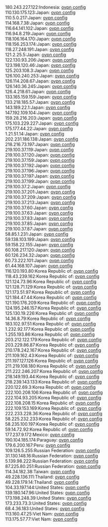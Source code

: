 180.243.227.122:Indonesia: [ovpn config](vpn/180_243_227_122.ovpn)  
110.130.175.123:Japan: [ovpn config](vpn/110_130_175_123.ovpn)  
110.5.0.217:Japan: [ovpn config](vpn/110_5_0_217.ovpn)  
114.168.7.38:Japan: [ovpn config](vpn/114_168_7_38.ovpn)  
116.64.141.102:Japan: [ovpn config](vpn/116_64_141_102.ovpn)  
116.94.8.219:Japan: [ovpn config](vpn/116_94_8_219.ovpn)  
118.106.164.170:Japan: [ovpn config](vpn/118_106_164_170.ovpn)  
118.156.253.174:Japan: [ovpn config](vpn/118_156_253_174.ovpn)  
118.27.248.191:Japan: [ovpn config](vpn/118_27_248_191.ovpn)  
121.2.25.5:Japan: [ovpn config](vpn/121_2_25_5.ovpn)  
122.130.93.206:Japan: [ovpn config](vpn/122_130_93_206.ovpn)  
123.198.120.46:Japan: [ovpn config](vpn/123_198_120_46.ovpn)  
125.203.108.3:Japan: [ovpn config](vpn/125_203_108_3.ovpn)  
126.100.240.253:Japan: [ovpn config](vpn/126_100_240_253.ovpn)  
126.114.208.67:Japan: [ovpn config](vpn/126_114_208_67.ovpn)  
126.140.36.245:Japan: [ovpn config](vpn/126_140_36_245.ovpn)  
126.4.218.61:Japan: [ovpn config](vpn/126_4_218_61.ovpn)  
133.165.159.159:Japan: [ovpn config](vpn/133_165_159_159.ovpn)  
133.218.185.57:Japan: [ovpn config](vpn/133_218_185_57.ovpn)  
143.189.22.1:Japan: [ovpn config](vpn/143_189_22_1.ovpn)  
147.192.109.104:Japan: [ovpn config](vpn/147_192_109_104.ovpn)  
159.28.216.203:Japan: [ovpn config](vpn/159_28_216_203.ovpn)  
175.103.229.227:Japan: [ovpn config](vpn/175_103_229_227.ovpn)  
175.177.44.22:Japan: [ovpn config](vpn/175_177_44_22.ovpn)  
1.21.51.14:Japan: [ovpn config](vpn/1_21_51_14.ovpn)  
202.231.186.138:Japan: [ovpn config](vpn/202_231_186_138.ovpn)  
218.216.73.197:Japan: [ovpn config](vpn/218_216_73_197.ovpn)  
219.100.37.119:Japan: [ovpn config](vpn/219_100_37_119.ovpn)  
219.100.37.120:Japan: [ovpn config](vpn/219_100_37_120.ovpn)  
219.100.37.159:Japan: [ovpn config](vpn/219_100_37_159.ovpn)  
219.100.37.192:Japan: [ovpn config](vpn/219_100_37_192.ovpn)  
219.100.37.196:Japan: [ovpn config](vpn/219_100_37_196.ovpn)  
219.100.37.197:Japan: [ovpn config](vpn/219_100_37_197.ovpn)  
219.100.37.199:Japan: [ovpn config](vpn/219_100_37_199.ovpn)  
219.100.37.2:Japan: [ovpn config](vpn/219_100_37_2.ovpn)  
219.100.37.201:Japan: [ovpn config](vpn/219_100_37_201.ovpn)  
219.100.37.209:Japan: [ovpn config](vpn/219_100_37_209.ovpn)  
219.100.37.213:Japan: [ovpn config](vpn/219_100_37_213.ovpn)  
219.100.37.60:Japan: [ovpn config](vpn/219_100_37_60.ovpn)  
219.100.37.63:Japan: [ovpn config](vpn/219_100_37_63.ovpn)  
219.100.37.83:Japan: [ovpn config](vpn/219_100_37_83.ovpn)  
219.100.37.85:Japan: [ovpn config](vpn/219_100_37_85.ovpn)  
219.100.37.87:Japan: [ovpn config](vpn/219_100_37_87.ovpn)  
58.85.1.231:Japan: [ovpn config](vpn/58_85_1_231.ovpn)  
59.138.103.199:Japan: [ovpn config](vpn/59_138_103_199.ovpn)  
59.158.22.155:Japan: [ovpn config](vpn/59_158_22_155.ovpn)  
60.108.217.120:Japan: [ovpn config](vpn/60_108_217_120.ovpn)  
60.126.234.32:Japan: [ovpn config](vpn/60_126_234_32.ovpn)  
60.73.222.101:Japan: [ovpn config](vpn/60_73_222_101.ovpn)  
61.44.168.107:Japan: [ovpn config](vpn/61_44_168_107.ovpn)  
116.120.193.80:Korea Republic of: [ovpn config](vpn/116_120_193_80.ovpn)  
118.43.239.162:Korea Republic of: [ovpn config](vpn/118_43_239_162.ovpn)  
121.124.73.96:Korea Republic of: [ovpn config](vpn/121_124_73_96.ovpn)  
121.128.71.129:Korea Republic of: [ovpn config](vpn/121_128_71_129.ovpn)  
121.173.51.97:Korea Republic of: [ovpn config](vpn/121_173_51_97.ovpn)  
121.184.47.44:Korea Republic of: [ovpn config](vpn/121_184_47_44.ovpn)  
121.190.176.209:Korea Republic of: [ovpn config](vpn/121_190_176_209.ovpn)  
124.195.246.157:Korea Republic of: [ovpn config](vpn/124_195_246_157.ovpn)  
125.130.19.226:Korea Republic of: [ovpn config](vpn/125_130_19_226.ovpn)  
14.36.8.79:Korea Republic of: [ovpn config](vpn/14_36_8_79.ovpn)  
183.102.97.51:Korea Republic of: [ovpn config](vpn/183_102_97_51.ovpn)  
1.232.92.177:Korea Republic of: [ovpn config](vpn/1_232_92_177.ovpn)  
1.255.193.86:Korea Republic of: [ovpn config](vpn/1_255_193_86.ovpn)  
203.212.122.179:Korea Republic of: [ovpn config](vpn/203_212_122_179.ovpn)  
203.229.86.87:Korea Republic of: [ovpn config](vpn/203_229_86_87.ovpn)  
210.178.242.167:Korea Republic of: [ovpn config](vpn/210_178_242_167.ovpn)  
211.109.162.43:Korea Republic of: [ovpn config](vpn/211_109_162_43.ovpn)  
211.197.127.126:Korea Republic of: [ovpn config](vpn/211_197_127_126.ovpn)  
211.219.108.180:Korea Republic of: [ovpn config](vpn/211_219_108_180.ovpn)  
211.222.246.207:Korea Republic of: [ovpn config](vpn/211_222_246_207.ovpn)  
218.149.193.44:Korea Republic of: [ovpn config](vpn/218_149_193_44.ovpn)  
218.239.143.133:Korea Republic of: [ovpn config](vpn/218_239_143_133.ovpn)  
220.122.69.3:Korea Republic of: [ovpn config](vpn/220_122_69_3.ovpn)  
222.100.208.106:Korea Republic of: [ovpn config](vpn/222_100_208_106.ovpn)  
222.104.93.205:Korea Republic of: [ovpn config](vpn/222_104_93_205.ovpn)  
222.108.208.15:Korea Republic of: [ovpn config](vpn/222_108_208_15.ovpn)  
222.109.153.169:Korea Republic of: [ovpn config](vpn/222_109_153_169.ovpn)  
222.233.228.36:Korea Republic of: [ovpn config](vpn/222_233_228_36.ovpn)  
58.225.232.233:Korea Republic of: [ovpn config](vpn/58_225_232_233.ovpn)  
58.235.100.197:Korea Republic of: [ovpn config](vpn/58_235_100_197.ovpn)  
59.14.72.92:Korea Republic of: [ovpn config](vpn/59_14_72_92.ovpn)  
177.237.9.172:Mexico: [ovpn config](vpn/177_237_9_172.ovpn)  
190.104.185.174:Paraguay: [ovpn config](vpn/190_104_185_174.ovpn)  
179.6.200.167:Peru: [ovpn config](vpn/179_6_200_167.ovpn)  
109.126.5.255:Russian Federation: [ovpn config](vpn/109_126_5_255.ovpn)  
31.130.148.16:Russian Federation: [ovpn config](vpn/31_130_148_16.ovpn)  
5.139.98.222:Russian Federation: [ovpn config](vpn/5_139_98_222.ovpn)  
87.225.80.251:Russian Federation: [ovpn config](vpn/87_225_80_251.ovpn)  
114.34.182.38:Taiwan: [ovpn config](vpn/114_34_182_38.ovpn)  
49.228.136.111:Thailand: [ovpn config](vpn/49_228_136_111.ovpn)  
49.228.179.14:Thailand: [ovpn config](vpn/49_228_179_14.ovpn)  
104.33.197.144:United States: [ovpn config](vpn/104_33_197_144.ovpn)  
139.180.147.96:United States: [ovpn config](vpn/139_180_147_96.ovpn)  
173.198.248.39:United States: [ovpn config](vpn/173_198_248_39.ovpn)  
173.233.73.3:United States: [ovpn config](vpn/173_233_73_3.ovpn)  
68.4.36.183:United States: [ovpn config](vpn/68_4_36_183.ovpn)  
113.160.47.25:Viet Nam: [ovpn config](vpn/113_160_47_25.ovpn)  
113.175.57.77:Viet Nam: [ovpn config](vpn/113_175_57_77.ovpn)  
